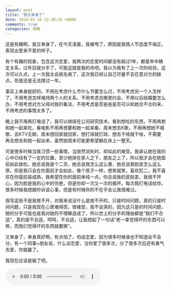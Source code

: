```yaml
---
layout: post
title: "我又单身了"
date: 2014-02-16 22:30:25 +0800
comments: true
categories: 感触
---
```

这是有趣啊，我又单身了，在今天凌晨，我被甩了，原因是我情人节态度不端正，表现出爱来不爱的样子。<!-- more --> 
 
有个有趣的现象，包含这次恋爱，我两次的恋爱时间都没有超过1年，都是年中确定关系，过年后就分手了，可能这就是我的命吧。我以为我有了上一次的经验，这次可以久点，上一次我太会挑毛病了，这次我已经让自己尽量不去在意对方的缺点，但是还是无法撑过一年。  

事实上单身挺好的，不用在考虑什么节什么节要怎么过，不用考虑另一个人怎样了，不用考虑怎样维持两个人的关系，不用考虑去哪里约会，不用以后结婚要怎么办，不用考虑对方父母对我的看法，不用考虑是否爸爸是否可以和她合不合的来，不用考虑的事情太多了。  

晚上我不用再打电话了，我可以继续在公司研究技术。看到想吃的东西，不用再想和她一起来吃，看电影不用再想要和她一起来看，周末想去K歌，不用再想她不唱歌，去KTV无聊。周末想回家就回家，想打球就打球，想去干啥就干啥，不需要再去想去和她一起出来，虽然她周末可能更希望躺在床上一整天。 
 
可是很多时候当我习惯一些事情，当突然消失时，却如此的难受。我承认她在我的心中已经有了一定的位置，至少她排在家人之下，朋友之上了，所以我才会在她面前如此放松，她总说我是个二货，她总说我怎么这么傻，她总说我脸皮怎么这么厚。但是我只会在你面前才会如此，像个孩子一样，想笑就笑，喜欢犯二，我不喜欢在你面前装成熟，我希望在你的面前单纯一点。你总说我的皮肤差，我很不开心，因为脸是我的心中的伤疤，但是你却一次又一次的揭开。每次我打电话给你，很多时候我想跟你诉说心事，但是有时候你的不在乎会让我很难过。 
 
我写这些不是我放不开，对我来说没什么是放不开的，只是时间问题，真的只是时间问题，只是我现在心里堵得慌，很难受，我不会哭的，因为这只是的时间问题，她的分手可能也是我对她的不理解造成了，所以世上的分手的理由都是“我们不合适”，真的是不合适，呵呵，不合适，让我想起了一句话“老一辈觉得坏的东西可以修，而我们觉得坏的东西就要换”。  

又单身了，单身真好啊，有点怕了，怕谈恋爱，因为很多时候谁也不知道会不会分，有一个同事+朋友说，什么谈恋爱，当你爱了很多次，分了很多次后还有勇气去爱，你就赢了。 
 
我现在应该是输了吧。

<audio src="/blogFiles/musics/虹之间.mp3" controls="controls" autoplay="autoplay">
</audio>

